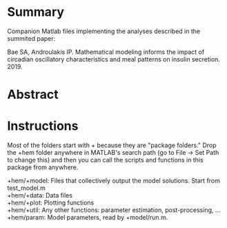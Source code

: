 # Summary
Companion Matlab files implementing the analyses described in the summited paper:

Bae SA, Androulakis IP. Mathematical modeling informs the impact of circadian oscillatory characteristics and meal patterns on insulin secretion. 2019.

# Abstract

# Instructions
Most of the folders start with + because they are "package folders." Drop the +hem folder anywhere in MATLAB's search path (go to File -> Set Path to change this) and then you can call the scripts and functions in this package from anywhere.

+hem/+model: Files that collectively output the model solutions. Start from test_model.m\
+hem/+data: Data files\
+hem/+plot: Plotting functions\
+hem/+util: Any other functions: parameter estimation, post-processing, ...\
+hem/param: Model parameters, read by +model/run.m. 

